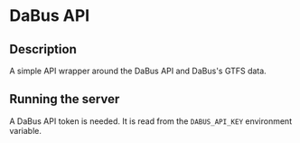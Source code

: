 # DaBus API

## Description

A simple API wrapper around the DaBus API and DaBus's GTFS data.

## Running the server

A DaBus API token is needed. It is read from the `DABUS_API_KEY` environment
variable.